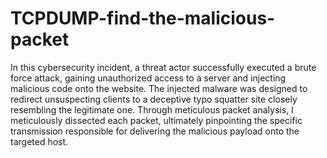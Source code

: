 # TCPDUMP-find-the-malicious-packet
In this cybersecurity incident, a threat actor successfully executed a brute force attack, gaining unauthorized access to a server and injecting malicious code onto the website. The injected malware was designed to redirect unsuspecting clients to a deceptive typo squatter site closely resembling the legitimate one. Through meticulous packet analysis, I meticulously dissected each packet, ultimately pinpointing the specific transmission responsible for delivering the malicious payload onto the targeted host.
